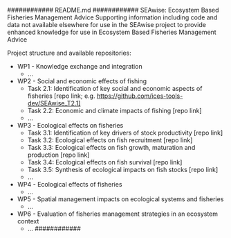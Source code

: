 ############ README.md ############
SEAwise: Ecosystem Based Fisheries Management Advice
Supporting information including code and data not available elsewhere for use in the SEAwise project to provide enhanced knowledge for use in Ecosystem Based Fisheries Management Advice

Project structure and available repositories:
* WP1 - Knowledge exchange and integration
  - ...
* WP2 - Social and economic effects of fishing
  - Task 2.1: Identification of key social and economic aspects of fisheries [repo link; e.g. https://github.com/ices-tools-dev/SEAwise_T2.1]
  - Task 2.2: Economic and climate impacts of fishing [repo link]
  - …
* WP3 - Ecological effects on fisheries
  - Task 3.1: Identification of key drivers of stock productivity [repo link]
  - Task 3.2: Ecological effects on fish recruitment [repo link]
  - Task 3.3: Ecological effects on fish growth, maturation and production [repo link]
  - Task 3.4: Ecological effects on fish survival [repo link]
  - Task 3.5: Synthesis of ecological impacts on fish stocks [repo link]
  - ...
* WP4 - Ecological effects of fisheries
  - …
* WP5 - Spatial management impacts on ecological systems and fisheries
  - …
* WP6 - Evaluation of fisheries management strategies in an ecosystem context
  - …
############
